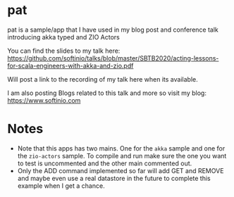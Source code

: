# pat
pat is a sample/app that I have used in my blog post and conference talk introducing akka typed and ZIO Actors

You can find the slides to my talk here: <https://github.com/softinio/talks/blob/master/SBTB2020/acting-lessons-for-scala-engineers-with-akka-and-zio.pdf>

Will post a link to the recording of my talk here when its available. 

I am also posting Blogs related to this talk and more so visit my blog: <https://www.softinio.com>

# Notes

- Note that this apps has two mains. One for the `akka` sample and one for the `zio-actors` sample. To compile and run make sure the one you want to test is uncommented and the other main commented out. 
- Only the ADD command implemented so far will add GET and REMOVE and maybe even use a real datastore in the future to complete this example when I
    get a chance.


